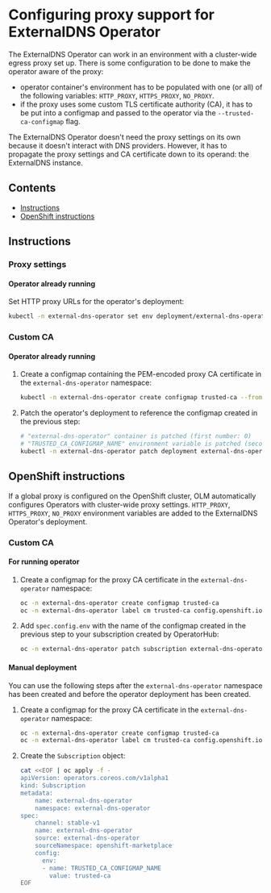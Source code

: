 # Configuring proxy support for ExternalDNS Operator

The ExternalDNS Operator can work in an environment with a cluster-wide egress proxy set up. There is some configuration to be done to make the operator aware of the proxy:
- operator container's environment has to be populated with one (or all) of the following variables: `HTTP_PROXY`, `HTTPS_PROXY`, `NO_PROXY`.
- if the proxy uses some custom TLS certificate authority (CA), it has to be put into a configmap and passed to the operator via the `--trusted-ca-configmap` flag.

The ExternalDNS Operator doesn't need the proxy settings on its own because it doesn't interact with DNS providers. However, it has to propagate the proxy settings and CA certificate down to its operand: the ExternalDNS instance.

## Contents

- [Instructions](#instructions)
- [OpenShift instructions](#openshift-instructions)

## Instructions

### Proxy settings

#### Operator already running

Set HTTP proxy URLs for the operator's deployment:
```bash
kubectl -n external-dns-operator set env deployment/external-dns-operator HTTP_PROXY=http://myproxy.net HTTPS_PROXY=https://myproxy.net NO_PROXY=.cluster.local,.svc
```

### Custom CA

#### Operator already running

1. Create a configmap containing the PEM-encoded proxy CA certificate in the `external-dns-operator` namespace:
    ```bash
    kubectl -n external-dns-operator create configmap trusted-ca --from-file=ca-bundle.crt=/path/to/ca/certificate.pem
    ```

2. Patch the operator's deployment to reference the configmap created in the previous step:
    ```bash
    # "external-dns-operator" container is patched (first number: 0)
    # "TRUSTED_CA_CONFIGMAP_NAME" environment variable is patched (second number: 2)
    kubectl -n external-dns-operator patch deployment external-dns-operator --type='json' -p='[{"op": "add", "path": "/spec/template/spec/containers/0/env/2/value", "value":"trusted-ca"}]'
    ```

## OpenShift instructions

If a global proxy is configured on the OpenShift cluster, OLM automatically configures Operators with cluster-wide proxy settings. `HTTP_PROXY`, `HTTPS_PROXY`, `NO_PROXY` environment variables are added to the ExternalDNS Operator's deployment.

### Custom CA

#### For running operator

1. Create a configmap for the proxy CA certificate in the `external-dns-operator` namespace:
    ```bash
    oc -n external-dns-operator create configmap trusted-ca
    oc -n external-dns-operator label cm trusted-ca config.openshift.io/inject-trusted-cabundle=true
    ```

2. Add `spec.config.env` with the name of the configmap created in the previous step to your subscription created by OperatorHub:
    ```bash
    oc -n external-dns-operator patch subscription external-dns-operator --type='json' -p='[{"op": "add", "path": "/spec/config", "value":{"env":[{"name":"TRUSTED_CA_CONFIGMAP_NAME","value":"trusted-ca"}]}}]'
    ```

#### Manual deployment
You can use the following steps after the `external-dns-operator` namespace has been created and before the operator deployment has been created.

1. Create a configmap for the proxy CA certificate in the `external-dns-operator` namespace:
    ```bash
    oc -n external-dns-operator create configmap trusted-ca
    oc -n external-dns-operator label cm trusted-ca config.openshift.io/inject-trusted-cabundle=true
    ```

2. Create the `Subscription` object:
    ```bash
    cat <<EOF | oc apply -f -
    apiVersion: operators.coreos.com/v1alpha1
    kind: Subscription
    metadata:
        name: external-dns-operator
        namespace: external-dns-operator
    spec:
        channel: stable-v1
        name: external-dns-operator
        source: external-dns-operator
        sourceNamespace: openshift-marketplace
        config:
          env:
          - name: TRUSTED_CA_CONFIGMAP_NAME
            value: trusted-ca
    EOF
    ```
